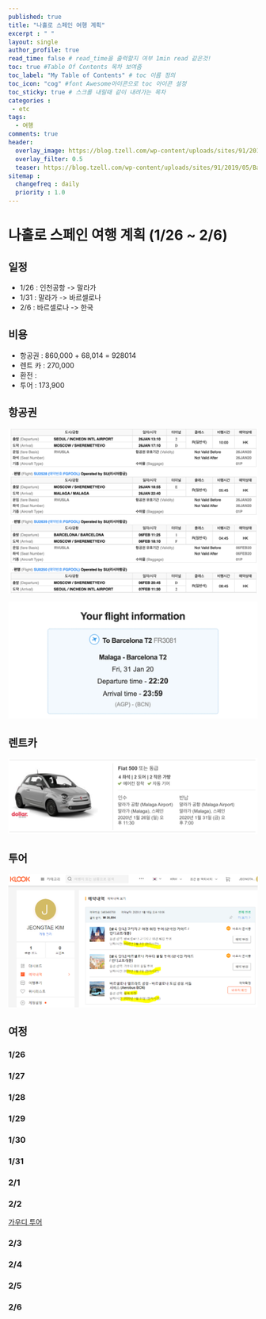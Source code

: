 ```yaml
---
published: true
title: "나홀로 스페인 여행 계획"
excerpt : " "
layout: single
author_profile: true
read_time: false # read_time을 출력할지 여부 1min read 같은것!
toc: true #Table Of Contents 목차 보여줌
toc_label: "My Table of Contents" # toc 이름 정의
toc_icon: "cog" #font Awesome아이콘으로 toc 아이콘 설정
toc_sticky: true # 스크롤 내릴때 같이 내려가는 목차
categories :
 - etc
tags: 
  - 여행
comments: true
header:
  overlay_image: https://blog.tzell.com/wp-content/uploads/sites/91/2019/05/Banner_BarcelonaSpainParkGuell-.jpg
  overlay_filter: 0.5
  teaser: https://blog.tzell.com/wp-content/uploads/sites/91/2019/05/Banner_BarcelonaSpainParkGuell-.jpg
sitemap :
  changefreq : daily
  priority : 1.0
---
```


# 나홀로 스페인 여행 계획 (1/26 ~ 2/6)

## 일정 

- 1/26 : 인천공항 -> 말라가
- 1/31 : 말라가 -> 바르셀로나
- 2/6 : 바르셀로나 -> 한국

## 비용

- 항공권 : 860,000 + 68,014 = 928014
- 렌트 카 : 270,000 
- 환전 : 
- 투어 : 173,900

## 항공권

![ticket](/assets/images/ticket.png)

![ticket](/assets/images/ticket_1.png)

## 렌트카

![rent](/assets/images/rent.png)

## 투어 

![tour](/assets/images/tour.png)

## 여정

### 1/26

### 1/27

### 1/28

### 1/29

### 1/30

### 1/31

### 2/1

### 2/2

[가우디 투어](https://www.zoomzoomtour.com/tour/2552)

### 2/3

### 2/4

### 2/5

### 2/6
